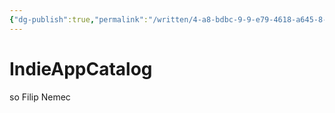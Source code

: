 ```yaml
---
{"dg-publish":true,"permalink":"/written/4-a8-bdbc-9-9-e79-4618-a645-8-f82-d5-dd-15-c5/","dgHomeLink":true,"dgPassFrontmatter":false}
---
```


# IndieAppCatalog

so Filip Nemec